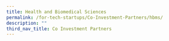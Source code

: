 ```yaml
---
title: Health and Biomedical Sciences
permalink: /for-tech-startups/Co-Investment-Partners/hbms/
description: ""
third_nav_title: Co Investment Partners
---
```

<link rel="stylesheet" href="/sgds.css"/>
<div style="display: flex; flex-wrap: wrap; padding: 10px" id="partnerContainer">
  
</div>
<script src="/partnerFilter.js"></script>
